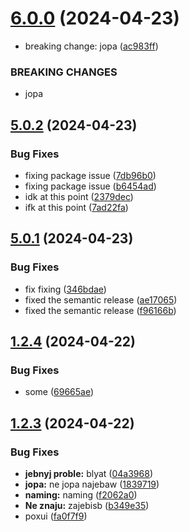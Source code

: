 # [6.0.0](https://github.com/Andy-DoUrden/nestjs-testing-space/compare/v5.0.2...v6.0.0) (2024-04-23)


* breaking change: jopa ([ac983ff](https://github.com/Andy-DoUrden/nestjs-testing-space/commit/ac983ff57b70ef2da51316589e9fc6e6c69d224b))


### BREAKING CHANGES

* jopa

## [5.0.2](https://github.com/Andy-DoUrden/nestjs-testing-space/compare/v5.0.1...v5.0.2) (2024-04-23)


### Bug Fixes

* fixing package issue ([7db96b0](https://github.com/Andy-DoUrden/nestjs-testing-space/commit/7db96b0f2314c4068e7c4ae1753831fea80a9fac))
* fixing package issue ([b6454ad](https://github.com/Andy-DoUrden/nestjs-testing-space/commit/b6454adf15237e7e97a8a6c37f5665ad7e5f21c4))
* idk at this point ([2379dec](https://github.com/Andy-DoUrden/nestjs-testing-space/commit/2379dec6cfefe52ec6f0b76a68f18b266202c8d6))
* ifk at this point ([7ad22fa](https://github.com/Andy-DoUrden/nestjs-testing-space/commit/7ad22fae2467efeaaaa9b77ddfb629e2d6224fd8))

## [5.0.1](https://github.com/Andy-DoUrden/nestjs-testing-space/compare/v5.0.0...v5.0.1) (2024-04-23)


### Bug Fixes

* fix fixing ([346bdae](https://github.com/Andy-DoUrden/nestjs-testing-space/commit/346bdae965c315f32db2491a4846e044b0e7b9d7))
* fixed the semantic release ([ae17065](https://github.com/Andy-DoUrden/nestjs-testing-space/commit/ae17065cd7ed536958ac27d75a12afeb0eb8f8a7))
* fixed the semantic release ([f96166b](https://github.com/Andy-DoUrden/nestjs-testing-space/commit/f96166b4cb262ea15abc9e6457ce738c2343d6cc))

## [1.2.4](https://github.com/Andy-DoUrden/nestjs-testing-space/compare/v1.2.3...v1.2.4) (2024-04-22)


### Bug Fixes

* some ([69665ae](https://github.com/Andy-DoUrden/nestjs-testing-space/commit/69665ae4dd928a43118f1c0e605b7b32c23d6737))

## [1.2.3](https://github.com/Andy-DoUrden/nestjs-testing-space/compare/v1.2.2...v1.2.3) (2024-04-22)


### Bug Fixes

* **jebnyj proble:** blyat ([04a3968](https://github.com/Andy-DoUrden/nestjs-testing-space/commit/04a3968aee45594036cd2c1871ae13e198491a73))
* **jopa:** ne jopa najebaw ([1839719](https://github.com/Andy-DoUrden/nestjs-testing-space/commit/1839719d543eba31933151b7254d90fd83ebd364))
* **naming:** naming ([f2062a0](https://github.com/Andy-DoUrden/nestjs-testing-space/commit/f2062a0014849a211f1e8ce85d843a9d5b64d255))
* **Ne znaju:** zajebisb ([b349e35](https://github.com/Andy-DoUrden/nestjs-testing-space/commit/b349e353573a8e24a4188ed7c1652c5802eebc42))
* poxui ([fa0f7f9](https://github.com/Andy-DoUrden/nestjs-testing-space/commit/fa0f7f9ee9ad6414b9a6940f38c97aca695a48f6))
